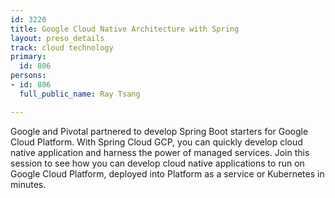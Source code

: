 ```yaml
---
id: 3220
title: Google Cloud Native Architecture with Spring
layout: preso_details
track: cloud technology
primary:
  id: 806
persons:
- id: 806
  full_public_name: Ray Tsang

---
```

Google and Pivotal partnered to develop Spring Boot starters for Google Cloud Platform. With Spring Cloud GCP, you can quickly develop cloud native application and harness the power of managed services. Join this session to see how you can develop cloud native applications to run on Google Cloud Platform, deployed into Platform as  a service or Kubernetes in minutes.